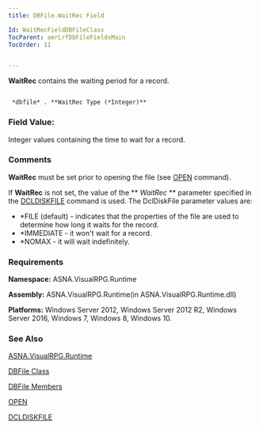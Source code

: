 ```yaml
---
title: DBFile.WaitRec Field

Id: WaitRecFieldDBFileClass
TocParent: aerLrfDbFileFieldsMain
TocOrder: 11


---
```


**WaitRec** contains the waiting period for a record. 

```

 *dbfile* . **WaitRec Type (*Integer)** 
```

### Field Value:
Integer values containing the time to wait for a record. 

### Comments
**WaitRec** must be set prior to opening the file (see [OPEN](OPEN.html) command). 

If **WaitRec** is not set, the value of the ** *WaitRec* ** parameter specified in the [DCLDISKFILE](DCLDISKFILE.html) command is used. The DclDiskFile parameter values are: 

- *FILE (default) - indicates that the properties of the file are used to
                determine how long it waits for the record.
- *IMMEDIATE - it won't wait for a record.
- *NOMAX - it will wait indefinitely.

### Requirements
**Namespace:** ASNA.VisualRPG.Runtime 

**Assembly:** ASNA.VisualRPG.Runtime(in ASNA.VisualRPG.Runtime.dll) 

**Platforms:** Windows Server 2012, Windows Server 2012 R2, Windows Server 2016, Windows 7, Windows 8, Windows 10. 

### See Also
[ASNA.VisualRPG.Runtime](aerLrfRuntimeNamespace.html)

[DBFile Class](aerLrfDBFileClass.html)

[DBFile Members](aerLrfDBFileMembers.html)

[OPEN](OPEN.html)

[DCLDISKFILE](DCLDISKFILE.html) 
